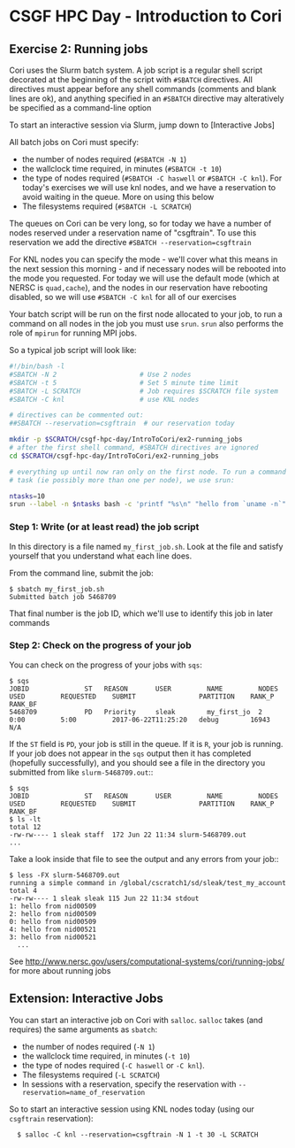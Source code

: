 # CSGF HPC Day - Introduction to Cori

## Exercise 2: Running jobs

Cori uses the Slurm batch system. A job script is a regular shell script 
decorated at the beginning of the script with `#SBATCH` directives. All 
directives must appear before any shell commands (comments and blank lines are 
ok), and anything specified in an `#SBATCH` directive may alteratively be 
specified as a command-line option

To start an interactive session via Slurm, jump down to [Interactive Jobs]

All batch jobs on Cori must specify:

- the number of nodes required (`#SBATCH -N 1`)
- the wallclock time required, in minutes (`#SBATCH -t 10`)
- the type of nodes required (`#SBATCH -C haswell` or `#SBATCH -C knl`).
  For today's exercises we will use knl nodes, and we have a reservation to 
  avoid waiting in the queue. More on using this below
- The filesystems required (`#SBATCH -L SCRATCH`)

The queues on Cori can be very long, so for today we have a number of nodes
reserved under a reservation name of "csgftrain". To use this reservation we
add the directive `#SBATCH --reservation=csgftrain`

For KNL nodes you can specify the mode - we'll cover what this means in the 
next session this morning - and if necessary nodes will be rebooted into the 
mode you requested. For today we will use the default mode (which at NERSC is 
`quad,cache`), and the nodes in our reservation have rebooting disabled, so
we will use `#SBATCH -C knl` for all of our exercises
 
Your batch script will be run on the first node allocated to your job, to run
a command on all nodes in the job you must use `srun`. `srun` also performs 
the role of `mpirun` for running MPI jobs.

So a typical job script will look like:

```bash
#!/bin/bash -l
#SBATCH -N 2                     # Use 2 nodes
#SBATCH -t 5                     # Set 5 minute time limit
#SBATCH -L SCRATCH               # Job requires $SCRATCH file system
#SBATCH -C knl                   # use KNL nodes

# directives can be commented out: 
##SBATCH --reservation=csgftrain  # our reservation today

mkdir -p $SCRATCH/csgf-hpc-day/IntroToCori/ex2-running_jobs
# after the first shell command, #SBATCH directives are ignored
cd $SCRATCH/csgf-hpc-day/IntroToCori/ex2-running_jobs

# everything up until now ran only on the first node. To run a command in each
# task (ie possibly more than one per node), we use srun:

ntasks=10
srun --label -n $ntasks bash -c 'printf "%s\n" "hello from `uname -n`"'
```

### Step 1: Write (or at least read) the job script

In this directory is a file named `my_first_job.sh`. Look at the file and 
satisfy yourself that you understand what each line does.

From the command line, submit the job:

```console
$ sbatch my_first_job.sh
Submitted batch job 5468709
```

That final number is the job ID, which we'll use to identify this job in later 
commands

### Step 2: Check on the progress of your job

You can check on the progress of your jobs with `sqs`:

```console
$ sqs
JOBID              ST   REASON       USER         NAME         NODES        USED         REQUESTED    SUBMIT                PARTITION    RANK_P       RANK_BF
5468709            PD   Priority     sleak        my_first_jo  2            0:00         5:00         2017-06-22T11:25:20   debug        16943        N/A
```

If the `ST` field is `PD`, your job is still in the queue. If it is `R`, 
your job is running. If your job does not appear in the `sqs` output then
it has completed (hopefully successfully), and you should see a file in the
directory you submitted from like `slurm-5468709.out`::

```console
$ sqs
JOBID              ST   REASON       USER         NAME         NODES        USED         REQUESTED    SUBMIT                PARTITION    RANK_P       RANK_BF
$ ls -lt
total 12
-rw-rw---- 1 sleak staff  172 Jun 22 11:34 slurm-5468709.out  
...
```

Take a look inside that file to see the output and any errors from your job::

```console
$ less -FX slurm-5468709.out
running a simple command in /global/cscratch1/sd/sleak/test_my_account
total 4
-rw-rw---- 1 sleak sleak 115 Jun 22 11:34 stdout
1: hello from nid00509
2: hello from nid00509
0: hello from nid00509
4: hello from nid00521
3: hello from nid00521
  ...
```

See http://www.nersc.gov/users/computational-systems/cori/running-jobs/ for 
more about running jobs


## Extension: Interactive Jobs

You can start an interactive job on Cori with `salloc`. `salloc` takes (and 
requires) the same arguments as `sbatch`:

- the number of nodes required (`-N 1`)
- the wallclock time required, in minutes (`-t 10`)
- the type of nodes required (`-C haswell` or `-C knl`).
- The filesystems required (`-L SCRATCH`)
- In sessions with a reservation, specify the reservation with 
  `--reservation=name_of_reservation`

So to start an interactive session using KNL nodes today (using our `csgftrain` 
reservation):

```console
  $ salloc -C knl --reservation=csgftrain -N 1 -t 30 -L SCRATCH
```





